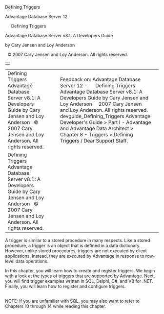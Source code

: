 Defining Triggers




Advantage Database Server 12  

     Defining Triggers

Advantage Database Server v8.1: A Developers Guide

by Cary Jensen and Loy Anderson

  © 2007 Cary Jensen and Loy Anderson. All rights reserved.

|  |
| --- |
|  |

|  |  |  |  |  |
| --- | --- | --- | --- | --- |
| Defining Triggers  Advantage Database Server v8.1: A Developers Guide  by Cary Jensen and Loy Anderson    © 2007 Cary Jensen and Loy Anderson. All rights reserved. |  |  | Feedback on: Advantage Database Server 12 -      Defining Triggers Advantage Database Server v8.1: A Developers Guide by Cary Jensen and Loy Anderson     2007 Cary Jensen and Loy Anderson. All rights reserved. devguide\_Defining\_Triggers Advantage Developer's Guide > Part I - Advantage and Advantage Data Architect > Chapter 8 - Triggers > Defining Triggers / Dear Support Staff, |  |
| Defining Triggers  Advantage Database Server v8.1: A Developers Guide  by Cary Jensen and Loy Anderson    © 2007 Cary Jensen and Loy Anderson. All rights reserved. |  |  |  |  |

A trigger is similar to a stored procedure in many respects. Like a stored procedure, a trigger is an object that is defined in a data dictionary. However, unlike stored procedures, triggers are not executed by client applications. Instead, they are executed by Advantage in response to row-level data operations.

In this chapter, you will learn how to create and register triggers. We begin with a look at the types of triggers that are supported by Advantage. Next, you will find trigger examples written in SQL, Delphi, C#, and VB for .NET. Finally, you will learn how to register and configure triggers.

   
NOTE: If you are unfamiliar with SQL, you may also want to refer to Chapters 10 through 14 while reading this chapter.